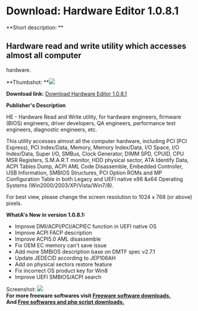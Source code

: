 # Download: Hardware Editor 1.0.8.1

**Short description: **

## Hardware read and write utility which accesses almost all computer
hardware.

  
**Thumbshot: **![](http://www.freewarefiles.com/screenshot/hardwareedtior_md.jpg)   
  
**Download link:** [Download Hardware Editor 1.0.8.1](http://freesoftwares.boysofts.com/Hardware-Editor_program_81652.html)  
  

**Publisher's Description**  
  

HE - Hardware Read and Write utility, for hardware engineers, firmware (BIOS)
engineers, driver developers, QA engineers, performance test engineers,
diagnostic engineers, etc.

This utility accesses almost all the computer hardware, including PCI (PCI
Express), PCI Index/Data, Memory, Memory Index/Data, I/O Space, I/O
Index/Data, Super I/O, SMBus, Clock Generator, DIMM SPD, CPUID, CPU MSR
Registers, S.M.A.R.T monitor, HDD physical sector, ATA Identify Data, ACPI
Tables Dump, ACPI AML Code Disassemble, Embedded Controller, USB Information,
SMBIOS Structures, PCI Option ROMs and MP Configuration Table in both Legacy
and UEFI native x86 &x64 Operating Systems (Win2000/2003/XP/Vista/Win7/8).

For best view, please change the screen resolution to 1024 x 768 (or above)
pixels.

**WhatA's New in version 1.0.8.1:**

  * Improve DMI/ACPI/PCI/ACPIEC function in UEFI native OS 
  * Improve ACPI FACP description 
  * Improve ACPI5.0 AML disassemble 
  * Fix OEM EC memory can't save issue 
  * Add more SMBIOS description base on DMTF spec v2.7.1 
  * Update JEDECID according to JEP106AH 
  * Add on physical sectors restore feature 
  * Fix incorrect OS product key for Win8 
  * Improve UEFI SMBIOS/ACPI search 

  
  
Screenshot: ![](http://www.freewarefiles.com/screenshot/hardwareedtior.jpg)  
**For more freeware softwares visit [Freeware software downloads.](http://freesoftwares.boysofts.com/)**   
**And [Free softwares and php script downloads.](http://www.boysofts.com/)**

